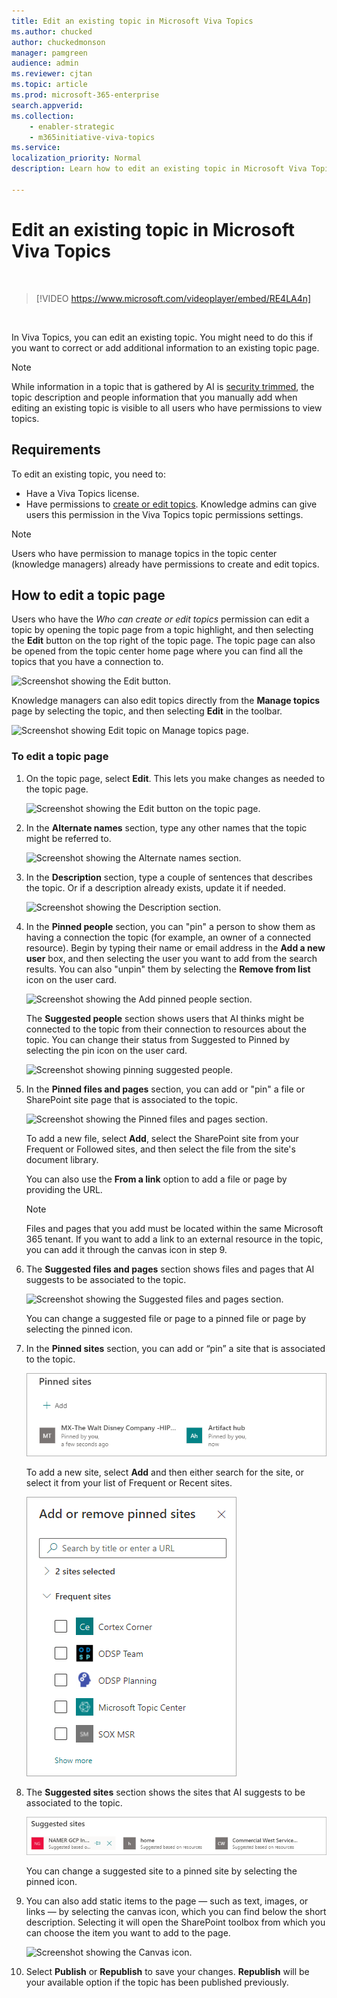 ```yaml
---
title: Edit an existing topic in Microsoft Viva Topics
ms.author: chucked
author: chuckedmonson
manager: pamgreen
audience: admin
ms.reviewer: cjtan
ms.topic: article
ms.prod: microsoft-365-enterprise
search.appverid: 
ms.collection: 
    - enabler-strategic
    - m365initiative-viva-topics
ms.service: 
localization_priority: Normal
description: Learn how to edit an existing topic in Microsoft Viva Topics.

---
```


# Edit an existing topic in Microsoft Viva Topics 

</br>

> [!VIDEO https://www.microsoft.com/videoplayer/embed/RE4LA4n]  

</br>

In Viva Topics, you can edit an existing topic. You might need to do this if you want to correct or add additional information to an existing topic page. 

> [!Note] 
> While information in a topic that is gathered by AI is [security trimmed](topic-experiences-security-trimming.md), the topic description and people information that you manually add when editing an existing topic is visible to all users who have permissions to view topics. 

## Requirements

To edit an existing topic, you need to:
- Have a Viva Topics license.
- Have permissions to [create or edit topics](./topic-experiences-user-permissions.md). Knowledge admins can give users this permission in the Viva Topics topic permissions settings. 

> [!Note] 
> Users who have permission to manage topics in the topic center (knowledge managers) already have permissions to create and edit topics.

## How to edit a topic page

Users who have the *Who can create or edit topics* permission can edit a topic by opening the topic page from a topic highlight, and then selecting the **Edit** button on the top right of the topic page. The topic page can also be opened from the topic center home page where you can find all the topics that you have a connection to.

   ![Screenshot showing the Edit button.](../media/knowledge-management/edit-button.png) </br> 

Knowledge managers can also edit topics directly from the **Manage topics** page by selecting the topic, and then selecting **Edit** in the toolbar.

   ![Screenshot showing Edit topic on Manage topics page.](../media/knowledge-management/manage-topics-edit.png)

### To edit a topic page

1. On the topic page, select **Edit**. This lets you make changes as needed to the topic page.

   ![Screenshot showing the Edit button on the topic page.](../media/knowledge-management/topic-page-edit.png)  


2. In the **Alternate names** section, type any other names that the topic might be referred to. 

    ![Screenshot showing the Alternate names section.](../media/knowledge-management/alt-names.png)

3. In the **Description** section, type a couple of sentences that describes the topic. Or if a description already exists, update it if needed.

    ![Screenshot showing the Description section.](../media/knowledge-management/description.png)</br>

4. In the **Pinned people** section, you can "pin" a person to show them as having a connection the topic (for example, an owner of a connected resource). Begin by typing their name or email address in the **Add a new user** box, and then selecting the user you want to add from the search results. You can also "unpin" them by selecting the **Remove from list** icon on the user card.
 
    ![Screenshot showing the Add pinned people section.](../media/knowledge-management/pinned-people.png)</br>

    The **Suggested people** section shows users that AI thinks might be connected to the topic from their connection to resources about the topic. You can change their status from Suggested to Pinned by selecting the pin icon on the user card.

   ![Screenshot showing pinning suggested people.](../media/knowledge-management/suggested-people.png)

5. In the **Pinned files and pages** section, you can add or "pin" a file or SharePoint site page that is associated to the topic.

   ![Screenshot showing the Pinned files and pages section.](../media/knowledge-management/pinned-files-and-pages.png)
 
    To add a new file, select **Add**, select the SharePoint site from your Frequent or Followed sites, and then select the file from the site's document library.

    You can also use the **From a link** option to add a file or page by providing the URL. 

   > [!Note] 
   > Files and pages that you add must be located within the same Microsoft 365 tenant. If you want to add a link to an external resource in the topic, you can add it through the canvas icon in step 9.

6. The **Suggested files and pages** section shows files and pages that AI suggests to be associated to the topic.

   ![Screenshot showing the Suggested files and pages section.](../media/knowledge-management/suggested-files-and-pages.png)

    You can change a suggested file or page to a pinned file or page by selecting the pinned icon.

7.  In the **Pinned sites** section, you can add or “pin” a site that is associated to the topic. 

    ![Screenshot showing the Pinned sites section.](../media/knowledge-management/pinned-sites-section.png)

    To add a new site, select **Add** and then either search for the site, or select it from your list of Frequent or Recent sites.
    
    ![Screenshot showing Add or remove a pinned site section.](../media/knowledge-management/add-or-remove-pinned-sites.png)

8. The **Suggested sites** section shows the sites that AI suggests to be associated to the topic. 

   ![Screenshot of Suggested sites section](../media/knowledge-management/suggested-sites-section.png)  

    You can change a suggested site to a pinned site by selecting the pinned icon.

9. You can also add static items to the page — such as text, images, or links — by selecting the canvas icon, which you can find below the short description. Selecting it will open the SharePoint toolbox from which you can choose the item you want to add to the page.

   ![Screenshot showing the Canvas icon.](../media/knowledge-management/webpart-library.png)

10. Select **Publish** or **Republish** to save your changes. **Republish** will be your available option if the topic has been published previously.





